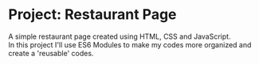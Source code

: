 # Project: Restaurant Page

A simple restaurant page created using HTML, CSS and JavaScript.  
In this project I'll use ES6 Modules to make my codes more organized and create a 'reusable' codes.

